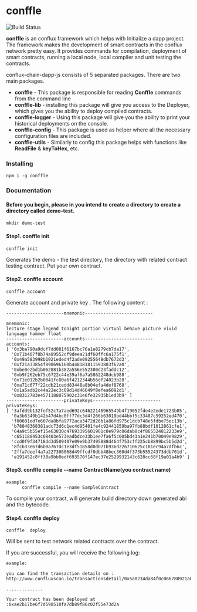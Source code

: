 # conffle

![Build Status](https://api.travis-ci.org/liuis/conflux-dapp-js.svg?branch=refactor)

**conffle** is an conflux framework which helps with Initialize a dapp project.
The framework makes the development of smart contracts in the conflux network pretty easy. It provides commands for    compilation, deployment of smart contracts, running a local node, local compiler and unit testing the contracts.

conflux-chain-dapp-js consists of 5 separated packages. There are two main packages.
- **conffle** - This package is responsible for reading **Conffle** commands from the command line
- **conffle-lib** - installing this package will give you access to the Deployer, which gives you the ability to deploy    compiled contracts.
- **conffle-logger** - Using this package will give you the ability to print your historical deployments on the console.   
- **conffle-config** - This package is used as helper where all the necessary configuration files are included.
- **conffle-utils** - Similarly to config this package helps with functions like **ReadFile**  & **keyToHex**, etc.


### Installing

```text
npm i -g conffle
```

### Documentation

#### Before you begin, please in you intend to create a directory to create a directory called demo-test.
```
mkdir demo-test
```
   
#### Step1. conffle init

```
conffle init
```

Generates the demo - the test directory, the directory with related contract testing contract.
Put your own contract.

#### Step2. conffle account

```
conffle account
```
Generate account and private key .
The following content :

```
----------------------mnemonic--------------------------

mnemonic:
lecture stage legend tonight portion virtual behave picture vivid language hammer float
----------------------accounts--------------------------
accounts:
[ '0x3ba790a9dcf7dd081f6167bc76a1e8279cb7da17',
  '0x71b407f8b74a89552cf9deea21df60ffc6a175f1',
  '0x49a583998b1921eded4f2ade09255648db7672d3',
  '0xf21a33854f890696160b448181811593803f62a0',
  '0xbe0e2bd1b062881b382a556e552300d23faddc12',
  '0xb9f262eb75c6722c44e39af6a7a5862248dcb988',
  '0x71e012b2b0041fc80a6f4212344b56df24023b28',
  '0xa71c677f22cdb21cedd83448a8b04efa4def8768',
  '0x1a5adb2c44a22ec3c09d14d46649f8efea6092d1',
  '0x8312783e4571188075902c31e6fe32935b1ed3b9' ]
----------------------privateKeys--------------------------
privateKeys:
[ '3afdd9b132fef52c7a7aed692c64622146965549b4f19052fde4e2ede1723b05',
  '0a3b6349b142b47d4bc0ff77dc3d4f266b63019bd44bbf5c33487c59252ed470',
  'f00601ed7e607da8bfa9772aca3472d26b1a86fd975c1dcb748e5fdbe75ec13b',
  'b78848368381adc73d6c1ec4d95401fe4c92441859ba97fb88bdf1012861cfe1',
  '64a9c5b55ef15e63830c47693395601961c8e979c06dab8c4f865524812233e9',
  'c651188453c08403e573eadbdce33b1ee7fa6f5c005bd43a1e241b70049e9829',
  'ccd0f9f34718dd3d509407e09e9b37495888d464f753cff225cb8899bc5b5d2d',
  '8fcb33e67d6b0a767dc1e3df51858d0d071b936d226710625c101ec94a7dfb6c',
  '2ffa7deef4a7a227306068d49ffcdf0dbb48bec360d4f373b55524373ddb701d',
  'e191452c8ff38a9bb0edf693570f147ec37e2529932143c628cc68f19a01a4b9' ]

```
#### Step3. conffle compile --name ContractName(you contract name)

```
example:
      conffle compile --name SampleContract
```

To compile your contract, will generate build directory down generated abi and the bytecode.

#### Step4. conffle  deploy 

```
conffle  deploy 
```

Will be sent to test network related contracts over the contract.

If you are successful, you will receive the following log:
```
example:

you can find the transaction details on : http://www.confluxscan.io/transactionsdetail/0x5a8234da84f0c066780921a04b2cbc94d6e48a343cd9ae5bda5479d78a883f76

..............

Your contract has been deployed at :0xae2b17be6f7d590510fa7db89f86c02f55e73d2a

````
